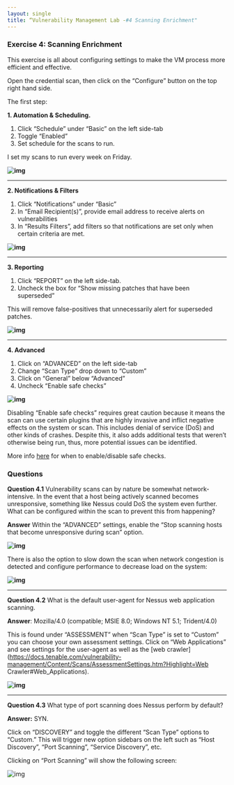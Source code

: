 ```yaml
---
layout: single
title: “Vulnerability Management Lab -#4 Scanning Enrichment"
---
```


### **Exercise 4: Scanning Enrichment**

This exercise is all about configuring settings to make the VM process more efficient and effective. 

Open the credential scan, then click on the “Configure” button on the top right hand side.

The first step:

**1. Automation & Scheduling.**

1. Click “Schedule” under “Basic” on the left side-tab
2. Toggle “Enabled”
3. Set schedule for the scans to run.

I set my scans to run every week on Friday.


**![img](https://lh4.googleusercontent.com/NCwGiqcgZuZXj1eKaGDx_-RUI2hNPCYC0oO6Tb_xXu_WU7oyE-lnUdDhTNQB7kNiv8la7zRICMbQWilGjaYtWRPk-aa3a3BZ2J16BmthkvnsJevxvAH4LZkMUXCM8YXLC7uFHO6T8j1_aB4_Ks5R6Bs)**



------


**2. Notifications & Filters**

1. Click “Notifications” under “Basic” 
2. In “Email Recipient(s)”, provide email address to receive alerts on vulnerabilities
3. In “Results Filters”, add filters so that notifications are set only when certain criteria are met.


**![img](https://lh5.googleusercontent.com/tbQfrHqnVnvzn7SwOJs1rwMPtGAkaMukNrJHambEEsSSrnujAzfCwVYhgrE0PyDAjaUV6-P4yVBut1-hwnBy-DvoTp0r5i3NakL6M89wTVk2D6omBsvnBwR6NKKtxZpGSnu1uFkJ_LilyqqnnAS-DZ0)**



------


**3. Reporting**

1. Click “REPORT” on the left side-tab.
2. Uncheck the box for “Show missing patches that have been superseded” 

This will remove false-positives that unnecessarily alert for superseded patches. 

**![img](https://lh6.googleusercontent.com/qMI8a0CEMzkApQCA9_PSjsli4aD9ioM6JCnQ3Acb_K04bF2Yj9pccqCHzytQqpDya3ZRbnNlUKkn_62ftKr3_VvAc6fl28UbX_7BnYpBrGzmhkuZ9Hkf2TvsUeX1yjKYNl8FqS3ZE8FErK9-Nemf9tE)**



------


**4. Advanced**
1. Click on “ADVANCED” on the left side-tab
2. Change “Scan Type” drop down to “Custom”
3. Click on “General” below “Advanced” 
4. Uncheck “Enable safe checks”


**![img](https://lh6.googleusercontent.com/AUctlMH5mdM1m2byR4pGzlSx_qWcDwqx14qannRME7lfQOcb5nvU9MgNHIy_WM4V7C9YDGhAWLBQi--ppk_FBscv6QRCmWA-IjJACnwviYiofjwh10_IT-HTObkLhJrSBk9_OaxMofbEnd35vkEkfjA)**



Disabling “Enable safe checks” requires great caution because it means the scan can use certain plugins that are highly invasive and inflict negative effects on the system or scan. This includes denial of service (DoS) and other kinds of crashes. Despite this, it also adds additional tests that weren’t otherwise being run, thus, more potential issues can be identified.

More info [here](https://www.tenable.com/blog/understanding-the-nessus-safe-checks-option) for when to enable/disable safe checks.



### **Questions**

**Question 4.1**
Vulnerability scans can by nature be somewhat network-intensive. In the event that a host being actively scanned becomes unresponsive, something like Nessus could DoS the system even further. What can be configured within the scan to prevent this from happening? 

**Answer**
Within the “ADVANCED” settings, enable the “Stop scanning hosts that become unresponsive during scan” option.




**![img](https://lh4.googleusercontent.com/mLeYjKJPx2WzMkGHDQlN5htyzOnab9qb9IEN4Icqqd8Kty65aGsV7YvSqL__Ac9dGnkVMGPt7fGaaGD_6paJ8p3jzO5NKmSXSzj_spv9ciRadmMJaRtjmKVXn-IlKF_1hVGQCepPbD2oAbyCx1vdMcw)**



There is also the option to slow down the scan when network congestion is detected and configure performance to decrease load on the system:




**![img](https://lh5.googleusercontent.com/vALrpQdZpAYDy5xVo7Ug0mO26ai4-CL52duSFQKJYsVwnJqKiSWpvJBMCf_bqoJKT7clLMDQPbLmmeNIR-5IRuvAxWur6o5hdmKR_v4rqIOm4tbUc6AtdZvQc3BolF_myF5UYO9So9oQ7JeUB5pCytw)**



------



**Question 4.2**
What is the default user-agent for Nessus web application scanning. 


**Answer**: 
Mozilla/4.0 (compatible; MSIE 8.0; Windows NT 5.1; Trident/4.0)

This is found under “ASSESSMENT” when “Scan Type” is set to “Custom” you can choose your own assessment settings. Click on “Web Applications” and see settings for the user-agent as well as the [web crawler](https://docs.tenable.com/vulnerability-management/Content/Scans/AssessmentSettings.htm?Highlight=Web Crawler#Web_Applications).


**![img](https://lh5.googleusercontent.com/iUL5zA7oy9zLaN8YqJ72N-5_8yJ6AFOSgF-bM9yl4-BHTPyxuIwMY6DBo4dZbjEsxcJMsZJrLvt08Wq8BOaJV6G0iBnMA-pBX6Td-5X27wntyHGZhnt812W6y3GiH-iwv-RN_-C46tznCr2PC7SDWwk)**



------



**Question 4.3**
What type of port scanning does Nessus perform by default? 


**Answer:**
SYN.

Click on “DISCOVERY” and toggle the different “Scan Type” options to “Custom.” This will trigger new option sidebars on the left such as “Host Discovery”, “Port Scanning”, “Service Discovery”, etc. 

Clicking on “Port Scanning” will show the following screen:


![img](https://lh4.googleusercontent.com/G8h22quGSsNI5DOAqVjP4PgZbwXnMFZrsUaj8MLiMEttj_VWoUVa1HTrmtXTUXag1ppn65tuxxVVu_Tfn9gno1-x-9HYgAKOlYyDX6l9EE4KRPi8Kcrgx7GsJO63wXF_1dxK2iU3KQDLngVzLTkFyrI)

 